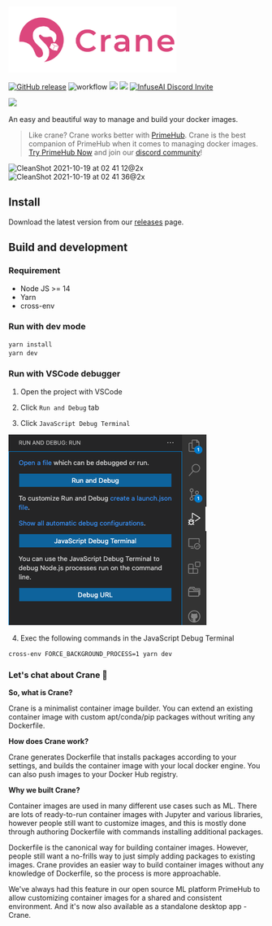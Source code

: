 <img src="https://raw.githubusercontent.com/InfuseAI/crane/main/public/images/Logo_hori.png" alt="Crane" style="height: 130px;">

[![GitHub release](https://img.shields.io/github/release/infuseAI/crane/all.svg)](https://github.com/infuseAI/crane/releases)
![workflow](https://github.com/InfuseAI/crane/actions/workflows/build.yml/badge.svg?branch=main)
![](https://img.shields.io/badge/Present-InfuseAI-blue)
![](https://img.shields.io/badge/Made%20with-%E2%9D%A4-red)
[![InfuseAI Discord Invite](https://img.shields.io/discord/664381609771925514?color=%237289DA&label=chat&logo=discord&logoColor=white)](https://discord.gg/ZE8pQ8gRWy)

[![](https://api.producthunt.com/widgets/embed-image/v1/featured.svg?post_id=crane)](https://www.producthunt.com/posts/crane)

An easy and beautiful way to manage and build your docker images.

> Like crane? Crane works better with [PrimeHub](http://one.primehub.io/). Crane is the best companion of PrimeHub when it comes to managing docker images. [Try PrimeHub Now](http://one.primehub.io/) and join our [discord community](https://discord.com/invite/ZE8pQ8gRW)!

<img width="1136" alt="CleanShot 2021-10-19 at 02 41 12@2x" src="https://user-images.githubusercontent.com/935988/137788380-f5632f67-a5f4-42fe-b802-da2387cfa41f.png">
<img width="1136" alt="CleanShot 2021-10-19 at 02 41 36@2x" src="https://user-images.githubusercontent.com/935988/137788310-d48dc8e9-cc47-479f-95da-5c651129b57f.png">

## Install

Download the latest version from our [releases](https://github.com/infuseAI/crane/releases) page.

## Build and development

### Requirement

- Node JS >= 14
- Yarn
- cross-env

### Run with dev mode

```bash
yarn install
yarn dev
```

### Run with VSCode debugger

1. Open the project with VSCode

2. Click `Run and Debug` tab

3. Click `JavaScript Debug Terminal`

![VSCode Debugger](public/images/vscode-debugger.png)

4. Exec the following commands in the JavaScript Debug Terminal

```bash
cross-env FORCE_BACKGROUND_PROCESS=1 yarn dev
```

### Let's chat about Crane 🦩

**So, what is Crane?**

Crane is a minimalist container image builder. You can extend an existing container image with custom apt/conda/pip packages without writing any Dockerfile.

**How does Crane work?**

Crane generates Dockerfile that installs packages according to your settings, and builds the container image with your local docker engine. You can also push images to your Docker Hub registry.

**Why we built Crane?**

Container images are used in many different use cases such as ML. There are lots of ready-to-run container images with Jupyter and various libraries, however people still want to customize images, and this is mostly done through authoring Dockerfile with commands installing additional packages.

Dockerfile is the canonical way for building container images. However, people still want a no-frills way to just simply adding packages to existing images. Crane provides an easier way to build container images without any knowledge of Dockerfile, so the process is more approachable.

We've always had this feature in our open source ML platform PrimeHub to allow customizing container images for a shared and consistent environment. And it's now also available as a standalone desktop app - Crane. 
